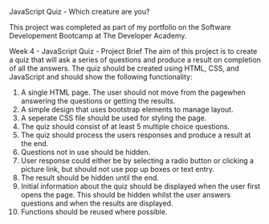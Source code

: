 JavaScript Quiz - Which creature are you?

This project was completed as part of my portfolio on the Software Developement Bootcamp at The Developer Academy. 

Week 4 - JavaScript Quiz - Project Brief
The aim of this project is to create a quiz that will ask a series of questions and produce a result on completion of all the answers. 
The quiz should be created using HTML, CSS, and JavaScript and should show the following functionality:
1. A single HTML page. The user should not move from the pagewhen answering the questions or getting the results. 
2. A simple design that uses bootstrap elements to manage layout. 
3. A seperate CSS file should be used for styling the page.
4. The quiz should consist of at least 5 multiple choice questions. 
5. The quiz should process the users responses and produce a result at the end.
6. Questions not in use should be hidden. 
7. User response could either be by selecting a radio button or clicking a picture link, but should not use pop up boxes or text entry. 
8. The result should be hidden until the end.
9. Initial information about the quiz should be displayed when the user first opens the page. This should be hidden whilst the user answers questions and when the results are displayed. 
10. Functions should be reused where possible. 